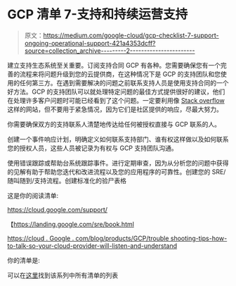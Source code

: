 # GCP 清单 7-支持和持续运营支持

> 原文：<https://medium.com/google-cloud/gcp-checklist-7-support-ongoing-operational-support-421a4353dcff?source=collection_archive---------2----------------------->

建立支持生态系统至关重要。订阅支持合同 GCP 有各种。您需要确保您有一个完善的流程来将问题升级到您的云提供商，在这种情况下是 GCP 的支持团队和您使用的任何第三方。在遇到需要解决的问题之前联系支持人员是使用支持合同的一个好方法。GCP 的支持团队可以就处理特定问题的最佳方式提供很好的建议，他们在处理许多客户问题时可能已经看到了这个问题。一定要利用像 [Stack overflow](https://stackoverflow.com/questions/tagged/google-cloud-platform) 这样的网站，但不要用于紧急情况，因为它们是社区提供的响应，尽最大努力。

你需要确保双方的支持联系人清楚地传达给任何被授权直接与 GCP 联系的人。

创建一个事件响应计划，明确定义如何联系支持部门、谁有权这样做以及如何联系您的授权人员，这些人员被记录为有权与 GCP 支持团队沟通。

使用错误跟踪或帮助台系统跟踪事件。进行定期审查，因为从分析您的问题中获得的见解有助于帮助您迭代和改进流程以及您的应用程序的可靠性。创建您的 SRE/随叫随到/支持流程。创建标准化的验尸表格

这是你的阅读清单:

https://cloud.google.com/support/

【https://landing.google.com/sre/book.html 

[https://cloud . Google . com/blog/products/GCP/trouble shooting-tips-how-to-talk-so-your-cloud-provider-will-listen-and-understand](https://cloud.google.com/blog/products/gcp/troubleshooting-tips-how-to-talk-so-your-cloud-provider-will-listen-and-understand)

你的清单是:

可以在[这里](/@grapesfrog/using-gcp-theres-a-checklist-for-that-76d61d1ffcbc)找到该系列中所有清单的列表